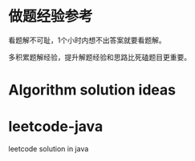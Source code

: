 # 做题经验参考
看题解不可耻，1个小时内想不出答案就要看题解。

多积累题解经验，提升解题经验和思路比死磕题目更重要。


# Algorithm solution ideas

# leetcode-java
leetcode solution in java


